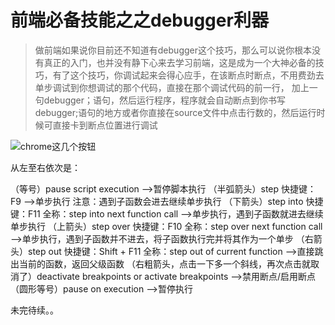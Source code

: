 
# 前端必备技能之之debugger利器


>做前端如果说你目前还不知道有debugger这个技巧，那么可以说你根本没有真正的入门，也并没有静下心来去学习前端，这是成为一个大神必备的技巧，有了这个技巧，你调试起来会得心应手，在该断点时断点，不用费劲去单步调试到你想调试的那个代码，直接在那个调试代码的前一行，
加上一句debugger；语句，然后运行程序，程序就会自动断点到你书写debugger;语句的地方或者你直接在source文件中点击行数的，然后运行时候可直接卡到断点位置进行调试




![chrome这几个按钮](前端必备技能之之debugger利器_files/1.jpg)

从左至右依次是：

（等号）pause script execution
–>暂停脚本执行
（半弧箭头）step 快捷键：F9
–>单步执行 注意：遇到子函数会进去继续单步执行
（下箭头）step into 快捷键：F11 全称：step into next function call
–>单步执行，遇到子函数就进去继续单步执行
（上箭头）step over 快捷键：F10 全称：step over next function call
–>单步执行，遇到子函数并不进去，将子函数执行完并将其作为一个单步
（右箭头）step out 快捷键：Shift + F11 全称：step out of current function
–>直接跳出当前的函数，返回父级函数
（右粗箭头，点击一下多一个斜线，再次点击就取消了）deactivate breakpoints or activate breakpoints
–>禁用断点/启用断点
（圆形等号）pause on execution
–>暂停执行


未完待续。。